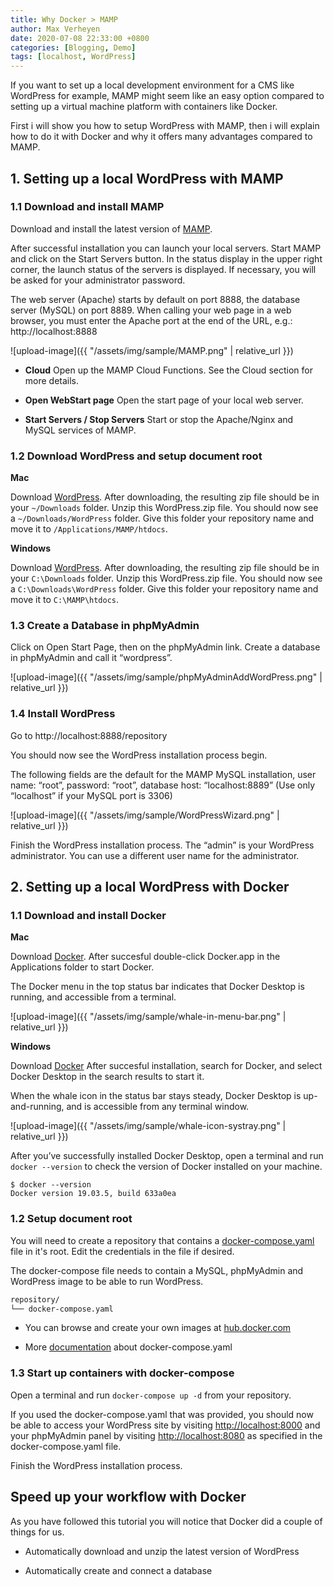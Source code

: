 ```yaml
---
title: Why Docker > MAMP
author: Max Verheyen
date: 2020-07-08 22:33:00 +0800
categories: [Blogging, Demo]
tags: [localhost, WordPress]
---
```


If you want to set up a local development environment for a CMS like WordPress for example, MAMP might seem like an easy option compared to setting up a virtual machine platform with containers like Docker.

First i will show you how to setup WordPress with MAMP, then i will explain how to do it with Docker and why it offers many advantages compared to MAMP.

## 1. Setting up a local WordPress with MAMP

### 1.1 Download and install MAMP

Download and install the latest version of [MAMP](https://www.mamp.info/en/).

After successful installation you can launch your local servers. Start MAMP and click on the Start Servers button. In the status display in the upper right corner, the launch status of the servers is displayed. If necessary, you will be asked for your administrator password.

The web server (Apache) starts by default on port 8888, the database server (MySQL) on port 8889. When calling your web page in a web browser, you must enter the Apache port at the end of the URL, e.g.: http://localhost:8888

![upload-image]({{ "/assets/img/sample/MAMP.png" | relative_url }})

- **Cloud**
Open up the MAMP Cloud Functions. See the Cloud section for more details.

- **Open WebStart page**
Open the start page of your local web server.

- **Start Servers / Stop Servers**
Start or stop the Apache/Nginx and MySQL services of MAMP.

### 1.2 Download WordPress and setup document root

**Mac**

Download [WordPress](https://wordPress.org/download/). After downloading, the resulting zip file should be in your `~/Downloads` folder. Unzip this WordPress.zip file. You should now see a `~/Downloads/WordPress` folder. Give this folder your repository name and move it to `/Applications/MAMP/htdocs`.

**Windows**

Download [WordPress](https://wordPress.org/download/). After downloading, the resulting zip file should be in your `C:\Downloads` folder. Unzip this WordPress.zip file. You should now see a `C:\Downloads\WordPress` folder. Give this folder your repository name and move it to `C:\MAMP\htdocs`.

### 1.3 Create a Database in phpMyAdmin

Click on Open Start Page, then on the phpMyAdmin link. Create a database in phpMyAdmin and call it “wordpress”.

![upload-image]({{ "/assets/img/sample/phpMyAdminAddWordPress.png" | relative_url }})

### 1.4 Install WordPress

Go to http://localhost:8888/repository 

You should now see the WordPress installation process begin.

The following fields are the default for the MAMP MySQL installation, user name: “root”, password: “root”, database host: “localhost:8889” (Use only “localhost” if your MySQL port is 3306)

![upload-image]({{ "/assets/img/sample/WordPressWizard.png" | relative_url }})

Finish the WordPress installation process. The “admin” is your WordPress administrator. You can use a different user name for the administrator.

## 2. Setting up a local WordPress with Docker

### 1.1 Download and install Docker

**Mac**

Download [Docker](https://hub.docker.com/editions/community/docker-ce-desktop-mac/). After succesful double-click Docker.app in the Applications folder to start Docker.

The Docker menu in the top status bar indicates that Docker Desktop is running, and accessible from a terminal.

![upload-image]({{ "/assets/img/sample/whale-in-menu-bar.png" | relative_url }})

**Windows**

Download [Docker](https://hub.docker.com/editions/community/docker-ce-desktop-windows/) After succesful installation, search for Docker, and select Docker Desktop in the search results to start it.

When the whale icon in the status bar stays steady, Docker Desktop is up-and-running, and is accessible from any terminal window.

![upload-image]({{ "/assets/img/sample/whale-icon-systray.png" | relative_url }})

After you’ve successfully installed Docker Desktop, open a terminal and run `docker --version` to check the version of Docker installed on your machine.

```terminal
$ docker --version
Docker version 19.03.5, build 633a0ea
```

### 1.2 Setup document root

You will need to create a repository that contains a [docker-compose.yaml](https://gist.github.com/bradtraversy/faa8de544c62eef3f31de406982f1d42) file in it's root. Edit the credentials in the file if desired.

The docker-compose file needs to contain a MySQL, phpMyAdmin and WordPress image to be able to run WordPress.

```sh
repository/
└── docker-compose.yaml
```

- You can browse and create your own images at [hub.docker.com](https://hub.docker.com/search?q=&type=image)

- More [documentation](https://docs.docker.com/compose/) about docker-compose.yaml

### 1.3 Start up containers with docker-compose

Open a terminal and run `docker-compose up -d` from your repository.

If you used the docker-compose.yaml that was provided, you should now be able to access your WordPress site by visiting [http://localhost:8000](http://localhost:8000) and your phpMyAdmin panel by visiting [http://localhost:8080](http://localhost:8080) as specified in the docker-compose.yaml file.

Finish the WordPress installation process.

## Speed up your workflow with Docker

As you have followed this tutorial you will notice that Docker did a couple of things for us.

- Automatically download and unzip the latest version of WordPress

- Automatically create and connect a database
